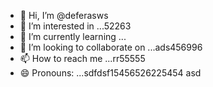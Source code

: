 - 👋 Hi, I’m @deferasws
- 👀 I’m interested in ...52263
- 🌱 I’m currently learning ...
- 💞️ I’m looking to collaborate on ...ads456996
- 📫 How to reach me ...rr55555
- 😄 Pronouns: ...sdfdsf15456526225454
asd
<!---5445sdf455dhf5445
deferasws/deferasws is a ✨ special ✨ repository because its `README.md` (this file) appears on your GitHub profile.475
You can click the Preview link to take a look at your changes.2062
--->
